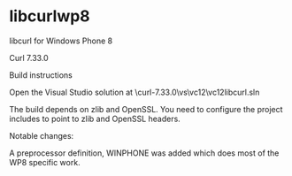 libcurlwp8
==========

libcurl for Windows Phone 8

Curl 7.33.0

Build instructions

Open the Visual Studio solution at \curl-7.33.0\vs\vc12\vc12libcurl.sln

The build depends on zlib and OpenSSL. You need to configure the project includes to point to zlib and OpenSSL headers.

Notable changes:

A preprocessor definition, WINPHONE was added which does most of the WP8 specific work.